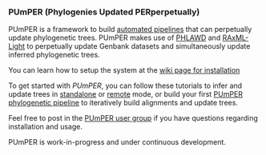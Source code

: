 ### PUmPER (Phylogenies Updated PERperpetually)

PUmPER is a framework to build [automated pipelines](http://sco.h-its.org/exelixis/web/software/put/index.html) that can perpetually update phylogenetic trees. PUmPER makes use of [PHLAWD](http://phlawd.net) and [RAxML-Light](https://github.com/stamatak/RAxML-Light-1.0.5) to perpetually update Genbank datasets and simultaneously update inferred phylogenetic trees.

You can learn how to setup the system at the [wiki page for installation](https://github.com/fizquierdo/perpetually-updated-trees/wiki/PUmPER-Setup)

To get started with _PUmPER_, you can follow these tutorials to infer and update trees in [standalone](https://github.com/fizquierdo/perpetually-updated-trees/wiki/Getting-Started) or [remote](https://github.com/fizquierdo/perpetually-updated-trees/wiki/Getting-Started-Remote) mode, or build your first [PUmPER phylogenetic pipeline](https://github.com/fizquierdo/perpetually-updated-trees/wiki/Standalone-Pipeline) to iteratively build alignments and update trees.

Feel free to post in the [PUmPER user group](http://groups.google.com/d/forum/pumper-user-group) if you have questions regarding installation and usage.

PUmPER is work-in-progress and under continuous development. 










